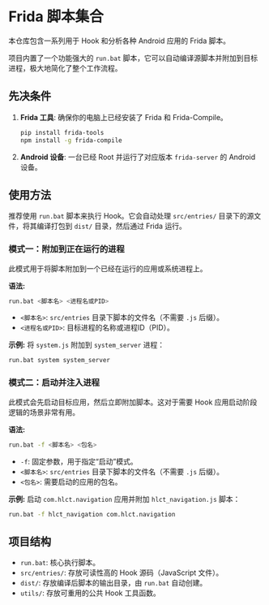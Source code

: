 # Frida 脚本集合

本仓库包含一系列用于 Hook 和分析各种 Android 应用的 Frida 脚本。

项目内置了一个功能强大的 `run.bat` 脚本，它可以自动编译源脚本并附加到目标进程，极大地简化了整个工作流程。

## 先决条件

1.  **Frida 工具**: 确保你的电脑上已经安装了 Frida 和 Frida-Compile。
    ```bash
    pip install frida-tools
    npm install -g frida-compile
    ```
2.  **Android 设备**: 一台已经 Root 并运行了对应版本 `frida-server` 的 Android 设备。

## 使用方法

推荐使用 `run.bat` 脚本来执行 Hook。它会自动处理 `src/entries/` 目录下的源文件，将其编译打包到 `dist/` 目录，然后通过 Frida 运行。

### 模式一：附加到正在运行的进程

此模式用于将脚本附加到一个已经在运行的应用或系统进程上。

**语法:**
```bash
run.bat <脚本名> <进程名或PID>
```

-   `<脚本名>`: `src/entries` 目录下脚本的文件名（不需要 `.js` 后缀）。
-   `<进程名或PID>`: 目标进程的名称或进程ID（PID）。

**示例:**
将 `system.js` 附加到 `system_server` 进程：
```bash
run.bat system system_server
```

### 模式二：启动并注入进程

此模式会先启动目标应用，然后立即附加脚本。这对于需要 Hook 应用启动阶段逻辑的场景非常有用。

**语法:**
```bash
run.bat -f <脚本名> <包名>
```
-   `-f`: 固定参数，用于指定“启动”模式。
-   `<脚本名>`: `src/entries` 目录下脚本的文件名（不需要 `.js` 后缀）。
-   `<包名>`: 需要启动的应用的包名。

**示例:**
启动 `com.hlct.navigation` 应用并附加 `hlct_navigation.js` 脚本：
```bash
run.bat -f hlct_navigation com.hlct.navigation
```

## 项目结构

-   `run.bat`: 核心执行脚本。
-   `src/entries/`: 存放可读性高的 Hook 源码（JavaScript 文件）。
-   `dist/`: 存放编译后脚本的输出目录，由 `run.bat` 自动创建。
-   `utils/`: 存放可重用的公共 Hook 工具函数。

